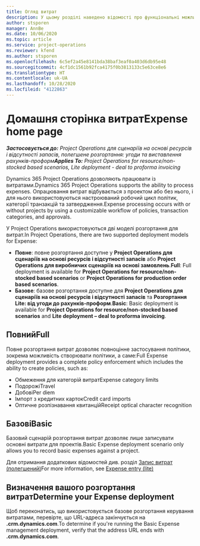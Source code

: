 ```yaml
---
title: Огляд витрат
description: У цьому розділі наведено відомості про функціональні можливості витрат у Project Operations.
author: stsporen
manager: AnnBe
ms.date: 10/06/2020
ms.topic: article
ms.service: project-operations
ms.reviewer: kfend
ms.author: stsporen
ms.openlocfilehash: 6c5ef2a45e8141bda38baf3eaf0a403d6db95e48
ms.sourcegitcommit: 4cf1dc1561b92fca4175f0b3813133c5e63ce8e6
ms.translationtype: HT
ms.contentlocale: uk-UA
ms.lasthandoff: 10/28/2020
ms.locfileid: "4122863"
---
```

# <a name="expense-home-page"></a><span data-ttu-id="9b529-103">Домашня сторінка витрат</span><span class="sxs-lookup"><span data-stu-id="9b529-103">Expense home page</span></span>

<span data-ttu-id="9b529-104">_**Застосовується до:** Project Operations для сценаріїв на основі ресурсів і відсутності запасів, полегшене розгортання: угоди та виставлення рахунків-проформ_</span><span class="sxs-lookup"><span data-stu-id="9b529-104">_**Applies To:** Project Operations for resource/non-stocked based scenarios, Lite deployment - deal to proforma invoicing_</span></span>


<span data-ttu-id="9b529-105">Dynamics 365 Project Operations дозволяють працювати із витратами.</span><span class="sxs-lookup"><span data-stu-id="9b529-105">Dynamics 365 Project Operations supports the ability to process expenses.</span></span> <span data-ttu-id="9b529-106">Опрацювання витрат відбувається з проектом або без нього, і для нього використовуються настроюваний робочий цикл політик, категорії транзакцій та затвердження.</span><span class="sxs-lookup"><span data-stu-id="9b529-106">Expense processing occurs with or without projects by using a customizable workflow of policies, transaction categories, and approvals.</span></span>

<span data-ttu-id="9b529-107">У Project Operations використовуються дві моделі розгортання для витрат.</span><span class="sxs-lookup"><span data-stu-id="9b529-107">In Project Operations, there are two supported deployment models for Expense:</span></span> 

- <span data-ttu-id="9b529-108">**Повне**: повне розгортання доступне у **Project Operations для сценаріїв на основі ресурсів і відсутності запасів** або **Project Operations для виробничих сценаріїв на основі замовлень**.</span><span class="sxs-lookup"><span data-stu-id="9b529-108">**Full**: Full deployment is available for **Project Operations for resource/non-stocked based scenarios** or **Project Operations for production order based scenarios**.</span></span>
- <span data-ttu-id="9b529-109">**Базове**: базове розгортання доступне для **Project Operations для сценаріїв на основі ресурсів і відсутності запасів** та **Розгортання Lite: від угоди до рахунків-проформ**.</span><span class="sxs-lookup"><span data-stu-id="9b529-109">**Basic**: Basic deployment is available for **Project Operations for resource/non-stocked based scenarios** and **Lite deployment – deal to proforma invoicing**.</span></span>

## <a name="full"></a><span data-ttu-id="9b529-110">Повний</span><span class="sxs-lookup"><span data-stu-id="9b529-110">Full</span></span> 
<span data-ttu-id="9b529-111">Повне розгортання витрат дозволяє повноцінне застосування політики, зокрема можливість створювати політики, а саме:</span><span class="sxs-lookup"><span data-stu-id="9b529-111">Full Expense deployment provides a complete policy enforcement which includes the ability to create policies, such as:</span></span>

  - <span data-ttu-id="9b529-112">Обмеження для категорій витрат</span><span class="sxs-lookup"><span data-stu-id="9b529-112">Expense category limits</span></span>
  - <span data-ttu-id="9b529-113">Подорожі</span><span class="sxs-lookup"><span data-stu-id="9b529-113">Travel</span></span>
  - <span data-ttu-id="9b529-114">Добові</span><span class="sxs-lookup"><span data-stu-id="9b529-114">Per diem</span></span>
  - <span data-ttu-id="9b529-115">Імпорт з кредитних карток</span><span class="sxs-lookup"><span data-stu-id="9b529-115">Credit card imports</span></span>
  - <span data-ttu-id="9b529-116">Оптичне розпізнавання квитанцій</span><span class="sxs-lookup"><span data-stu-id="9b529-116">Receipt optical character recognition</span></span>

## <a name="basic"></a><span data-ttu-id="9b529-117">Базові</span><span class="sxs-lookup"><span data-stu-id="9b529-117">Basic</span></span> 
<span data-ttu-id="9b529-118">Базовий сценарій розгортання витрат дозволяє лише записувати основні витрати для проектів.</span><span class="sxs-lookup"><span data-stu-id="9b529-118">Basic Expense deployment scenario only allows you to record basic expenses against a project.</span></span> 

<span data-ttu-id="9b529-119">Для отримання додаткових відомостей див. розділ [Запис витрат (полегшений)](basic-expense.md)</span><span class="sxs-lookup"><span data-stu-id="9b529-119">For more information, see [Expense entry (lite)](basic-expense.md)</span></span>

## <a name="determine-your-expense-deployment"></a><span data-ttu-id="9b529-120">Визначення вашого розгортання витрат</span><span class="sxs-lookup"><span data-stu-id="9b529-120">Determine your Expense deployment</span></span>
<span data-ttu-id="9b529-121">Щоб переконатись, що використовується базове розгортання керування витратами, перевірте, що URL-адреса закінчується на **.crm.dynamics.com**.</span><span class="sxs-lookup"><span data-stu-id="9b529-121">To determine if you're running the Basic Expense management deployment, verify that the address URL ends with **.crm.dynamics.com**.</span></span> 
